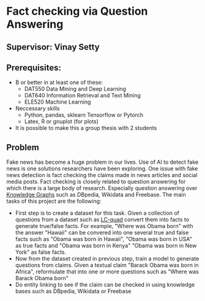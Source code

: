 # Fact checking via Question Answering 

## Supervisor: Vinay Setty

## Prerequisites:
  - B or better in at least one of these:
    - DAT550 Data Mining and Deep Learning
    - DAT640 Information Retrieval and Text Mining
    - ELE520 Machine Learning
  - Neccessary skills
    - Python, pandas, sklearn Tensorflow or Pytorch
    - Latex, R or gnuplot (for plots)
  - It is possible to make this a group thesis with 2 students
  
## Problem
  
Fake news has become a huge problem in our lives. Use of AI to detect fake news is one solutions researchers have been exploring. One issue with fake news detection is fact checking the claims made in news articles and social media posts. Fact checking is closely related to question answering for which there is a large body of research. Especially question answering over [Knowledge Graphs](https://en.wikipedia.org/wiki/Knowledge_Graph) such as DBpedia, Wikidata and Freebase. The main tasks of this project are the following:

  - First step is to create a dataset for this task. Given a collection of questions from a dataset such as [LC-quad](http://lc-quad.sda.tech/) convert them into facts to generate true/false facts. For example, "Where was Obama born" with the answer "Hawaii" can be convered into one several true and false facts such as "Obama was born in Hawaii", "Obama was born in USA" as true facts and "Obama was born in Kenya" "Obama was born in New York" as false facts.
  - Now from the dataset created in previous step, train a model to generate questions from claims. Given a textual claim "Barack Obama was born in Africa", reformulate that into one or more questions such as "Where was Barack Obama born"
  - Do entity linking to see if the claim can be checked in using knowledge bases such as DBpedia, Wikidata or Freebase
